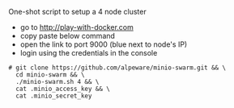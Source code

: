 
One-shot script to setup a 4 node cluster

- go to http://play-with-docker.com
- copy paste below command
- open the link to port 9000 (blue next to node's IP)
- login using the credentials in the console

```
# git clone https://github.com/alpeware/minio-swarm.git && \
  cd minio-swarm && \
  ./minio-swarm.sh 4 && \
  cat .minio_access_key && \
  cat .minio_secret_key
```
